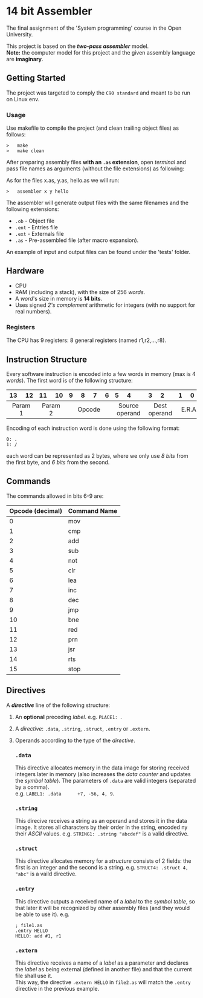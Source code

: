 # 14 bit Assembler

The final assignment of the 'System programming' course in the Open University.

This project is based on the **_two-pass assembler_** model.  
**Note:** the computer model for this project and the given assembly language are **imaginary**.

## Getting Started

The project was targeted to comply the `C90 standard` and meant to be run on Linux env.

### Usage

Use makefile to compile the project (and clean trailing object files) as follows:

```
>   make
>   make clean
```

After preparing assembly files **with an `.as` extension**, open _terminal_ and pass file names as arguments (without the file extensions) as following:

As for the files x.as, y.as, hello.as we will run:

```
>   assembler x y hello
```

The assembler will generate output files with the same filenames and the following extensions:

- `.ob` - Object file
- `.ent` - Entries file
- `.ext` - Externals file
- `.as` - Pre-assembled file (after macro expansion).

An example of input and output files can be found under the 'tests' folder.

## Hardware

- CPU
- RAM (including a stack), with the size of 256 _words_.
- A _word_'s size in memory is **14 bits**.
- Uses signed _2's complement_ arithmetic for integers (with no support for real numbers).

### Registers

The CPU has 9 registers: 8 general registers (named r1,r2,...,r8).

## Instruction Structure

Every software instruction is encoded into a few words in memory (max is 4 _words_).
The first word is of the following structure:

| 13&nbsp;&nbsp;&nbsp;&nbsp;&nbsp;12 | 11&nbsp;&nbsp;&nbsp;&nbsp;&nbsp;10 | 9&nbsp;&nbsp;&nbsp;&nbsp;&nbsp;8&nbsp;&nbsp;&nbsp;&nbsp;&nbsp;7&nbsp;&nbsp;&nbsp;&nbsp;&nbsp;6 | 5&nbsp;&nbsp;&nbsp;&nbsp;&nbsp;4&nbsp;&nbsp;&nbsp;&nbsp;&nbsp;&nbsp;&nbsp; | 3&nbsp;&nbsp;&nbsp;&nbsp;&nbsp;2&nbsp;&nbsp;&nbsp;&nbsp;&nbsp; | 1&nbsp;&nbsp;&nbsp;&nbsp;&nbsp;0&nbsp;&nbsp;&nbsp; |
| :--------------------------------: | :--------------------------------: | :--------------------------------------------------------------------------------------------: | :------------------------------------------------------------------------: | :------------------------------------------------------------: | :------------------------------------------------: |
|              Param 1               |              Param 2               |                                             Opcode                                             |                               Source operand                               |                          Dest operand                          |                       E.R.A                        |

Encoding of each instruction word is done using the following format:

```
0: .
1: /
```

each word can be represented as 2 bytes, where we only use _8 bits_ from the first byte, and _6 bits_ from the second.

## Commands

The commands allowed in bits 6-9 are:

| Opcode (decimal) | Command Name |
| ---------------- | ------------ |
| 0                | mov          |
| 1                | cmp          |
| 2                | add          |
| 3                | sub          |
| 4                | not          |
| 5                | clr          |
| 6                | lea          |
| 7                | inc          |
| 8                | dec          |
| 9                | jmp          |
| 10               | bne          |
| 11               | red          |
| 12               | prn          |
| 13               | jsr          |
| 14               | rts          |
| 15               | stop         |

## Directives

A **_directive_** line of the following structure:

1. An **optional** preceding _label_. e.g. `PLACE1: `.
2. A _directive_: `.data`, `.string`, `.struct`, `.entry` or `.extern`.
3. Operands according to the type of the _directive_.

   ### `.data`

   This directive allocates memory in the data image for storing received integers later in memory (also increases the _data counter_ and updates the _symbol table_).
   The parameters of `.data` are valid integers (separated by a comma).  
   e.g. `LABEL1: .data      +7, -56, 4, 9`.

   ### `.string`

   This direcive receives a string as an operand and stores it in the data image. It stores all characters by their order in the string, encoded ny their _ASCII_ values.
   e.g. `STRING1: .string "abcdef"` is a valid directive.

   ### `.struct`

   This directive allocates memory for a _structure_ consists of 2 fields: the first is an integer and the second is a string.
   e.g. `STRUCT4: .struct 4, "abc"` is a vaild directive.

   ### `.entry`

   This directive outputs a received name of a _label_ to the _symbol table_, so that later it will be recognized by other assembly files (and they would be able to use it).
   e.g.

   ```
   ; file1.as
   .entry HELLO
   HELLO: add #1, r1
   ```

   ### `.extern`

   This directive receives a name of a _label_ as a parameter and declares the _label_ as being external (defined in another file) and that the current file shall use it.  
    This way, the directive `.extern HELLO` in `file2.as` will match the `.entry` directive in the previous example.
